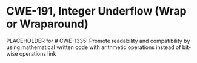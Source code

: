 # CWE-191, Integer Underflow (Wrap or Wraparound)

PLACEHOLDER for # CWE-1335: Promote readability and compatibility by using mathematical written code with arithmetic operations instead of bit-wise operations link

